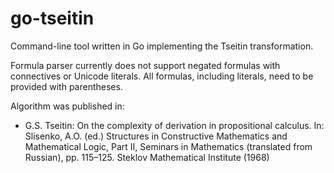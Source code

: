 go-tseitin
==========

Command-line tool written in Go implementing the Tseitin transformation.

Formula parser currently does not support negated formulas with connectives
or Unicode literals. All formulas, including literals, need to be provided
with parentheses. 

Algorithm was published in:

- G.S. Tseitin: On the complexity of derivation in propositional calculus. In: Slisenko, A.O. (ed.) Structures in Constructive Mathematics and Mathematical Logic, Part II, Seminars in Mathematics (translated from Russian), pp. 115–125. Steklov Mathematical Institute (1968)
